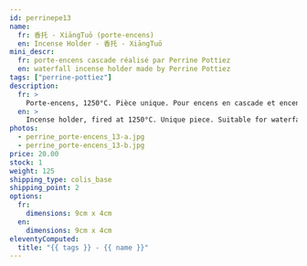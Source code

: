 ```yaml
---
id: perrinepe13
name:
  fr: 香托 - XiāngTuō (porte-encens)
  en: Incense Holder - 香托 - XiāngTuō
mini_descr:
  fr: porte-encens cascade réalisé par Perrine Pottiez
  en: waterfall incense holder made by Perrine Pottiez
tags: ["perrine-pottiez"]
description:
  fr: >
    Porte-encens, 1250°C. Pièce unique. Pour encens en cascade et encens normal.
  en: >
    Incense holder, fired at 1250°C. Unique piece. Suitable for waterfall incense and regular incense.
photos:
  - perrine_porte-encens_13-a.jpg
  - perrine_porte-encens_13-b.jpg
price: 20.00
stock: 1
weight: 125
shipping_type: colis_base
shipping_point: 2
options:
  fr:
    dimensions: 9cm x 4cm
  en:
    dimensions: 9cm x 4cm
eleventyComputed:
  title: "{{ tags }} - {{ name }}"
---
```

